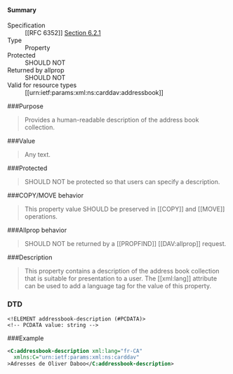 <!-- --- title: urn:ietf:params:xml:ns:carddav:addressbook-description -->

<div id="summary-box" markdown="1">
<h4>Summary</h4>

<dl>
<dt>Specification</dt>
<!-- insert the RFC number and the link to the original specification of this property -->
<dd markdown="1">[[RFC 6352]]
<a href="http://tools.ietf.org/html/rfc6352#section-6.2.1">Section 6.2.1</a>
</dd>
<dt>Type</dt>
<dd markdown="1">Property
</dd>
<dt>Protected</dt>
<dd markdown="1">SHOULD NOT
</dd>
<dt>Returned by allprop</dt>
<dd markdown="1">SHOULD NOT
</dd>
<dt>Valid for resource types</dt>
<dd markdown="1">[[urn:ietf:params:xml:ns:carddav:addressbook]]
</dd>
</dl>

</div>

<!-- below is a list of common sections for property definitions. Adjust the list as needed. Don't forget to block-quote any text that's copied from the RFC -->

###Purpose
> Provides a human-readable description of the address book collection.

###Value
> Any text.

###Protected
> SHOULD NOT be protected so that users can specify a description.

###COPY/MOVE behavior
> This property value SHOULD be preserved in [[COPY]] and [[MOVE]] operations.

###Allprop behavior
> SHOULD NOT be returned by a [[PROPFIND]] [[DAV:allprop]] request.

###Description
> This property contains a description of the address book collection that is suitable for presentation to a user. The [[xml:lang]] attribute can be used to add a language tag for the value of this property.

### DTD
> 
```
<!ELEMENT addressbook-description (#PCDATA)>
<!-- PCDATA value: string -->
```

###Example
> 
>
```xml
<C:addressbook-description xml:lang="fr-CA"
  xmlns:C="urn:ietf:params:xml:ns:carddav"
>Adresses de Oliver Daboo</C:addressbook-description>
```
